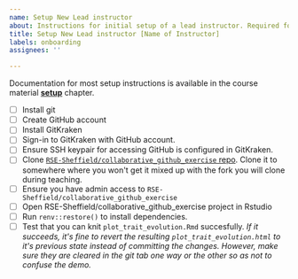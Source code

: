 ```yaml
---
name: Setup New Lead instructor
about: Instructions for initial setup of a lead instructor. Required for onboarding.
title: Setup New Lead instructor [Name of Instructor]
labels: onboarding
assignees: ''

---
```


Documentation for most setup instructions is available in the course material [**setup**](https://srse-git-github-zero2hero.netlify.app/setup/) chapter.

- [ ] Install git
- [ ] Create GitHub account
- [ ] Install GitKraken
- [ ] Sign-in to GitKraken with GitHub account.
- [ ] Ensure SSH keypair for accessing GitHub is configured in GitKraken.
- [ ] Clone [`RSE-Sheffield/collaborative_github_exercise` repo](https://github.com/RSE-Sheffield/collaborative_github_exercise). Clone it to somewhere where you won't get it mixed up with the fork you will clone during teaching.
- [ ] Ensure you have admin access to `RSE-Sheffield/collaborative_github_exercise`
- [ ] Open RSE-Sheffield/collaborative_github_exercise project in Rstudio
- [ ] Run `renv::restore()` to install dependencies.
- [ ] Test that you can knit `plot_trait_evolution.Rmd` succesfully. _If it succeeds, it's fine to revert the resulting `plot_trait_evolution.html` to it's previous state instead of committing the changes. However, make sure they are cleared in the git tab one way or the other so as not to confuse the demo._
